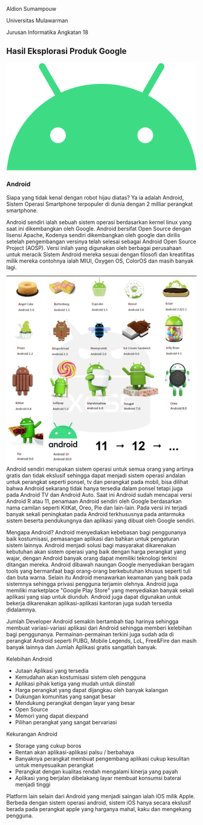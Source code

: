 Aldion Sumampouw

Universitas Mulawarman

Jurusan Informatika Angkatan 18
## Hasil Eksplorasi Produk Google

![](https://raw.githubusercontent.com/dionpouw/Gmaps/main/Android_Robot.png)

### Android
Siapa yang tidak kenal dengan robot hijau diatas? Ya ia adalah Android, Sistem Operasi Smartphone terpopuler di dunia dengan 2 milliar perangkat smartphone.

Android sendiri ialah sebuah sistem operasi berdasarkan kernel linux yang saat ini dikembangkan oleh Google. Android bersifat Open Source dengan lisensi Apache, Kodenya sendiri dikembangkan oleh google dan dirilis setelah pengembangan versinya telah selesai sebagai Android Open Source Project (AOSP). Versi inilah yang digunakan oleh berbagai perusahaan untuk meracik Sistem Android mereka sesuai dengan filosofi dan kreatifitas milik mereka contohnya ialah MIUI, Oxygen OS, ColorOS dan masih banyak lagi. 

![](https://raw.githubusercontent.com/dionpouw/Gmaps/main/EClU58qWsAIfs3d.jpg)
Android sendiri merupakan sistem operasi untuk semua orang yang artinya gratis dan tidak ekslusif sehingga dapat menjadi sistem operasi andalan untuk perangkat seperti ponsel, tv dan perangkat pada mobil, bisa dilihat bahwa Android sekarang tidak hanya tersedia dalam ponsel tetapi juga pada Android TV dan Android Auto. Saat ini Android sudah mencapai versi Android R atau 11, penamaan Android sendiri oleh Google berdasarkan nama camilan seperti KitKat, Oreo, Pie dan lain-lain. Pada versi ini terjadi banyak sekali peningkatan pada Android terkhususnya pada antarmuka sistem beserta pendukungnya dan aplikasi yang dibuat oleh Google sendiri.

Mengapa Android? Android menyediakan kebebasan bagi penggunanya baik kostumisasi, pemasangan aplikasi dan bahkan untuk pengaturan sistem lainnya. Android menjadi solusi bagi masyarakat dikarenakan kebutuhan akan sistem operasi yang baik dengan harga perangkat yang wajar, dengan Android banyak orang dapat memiliki teknologi terkini ditangan mereka. Android dibawah naungan Google menyediakan beragam tools yang bermanfaat bagi orang-orang berkebutuhan khusus seperti tuli dan buta warna. Selain itu Android menawarkan keamanan yang baik pada sistemnya sehingga privasi pengguna terjamin olehnya. Android juga memiliki marketplace "Google Play Store" yang menyediakan banyak sekali aplikasi yang siap untuk diunduh. Android juga dapat digunakan untuk bekerja dikarenakan aplikasi-aplikasi kantoran juga sudah tersedia didalamnya. 

Jumlah Developer Android semakin bertambah tiap harinya sehingga membuat variasi-variasi aplikasi dari Android sehingga memberi kelebihan bagi penggunanya. Permainan-permainan terkini juga sudah ada di perangkat Android seperti PUBG, Mobile Legends, LoL, Free&Fire dan masih banyak lainnya dan Jumlah Aplikasi gratis sangatlah banyak.

Kelebihan Android
- Jutaan Aplikasi yang tersedia
- Kemudahan akan kostumisasi sistem oleh pengguna
- Aplikasi pihak ketiga yang mudah untuk diinstall
- Harga perangkat yang dapat dijangkau oleh banyak kalangan
- Dukungan komunitas yang sangat besar
- Mendukung perangkat dengan layar yang besar
- Open Source
- Memori yang dapat diexpand
- Pilihan perangkat yang sangat bervariasi

Kekurangan Android
- Storage yang cukup boros
- Rentan akan aplikasi-aplikasi palsu / berbahaya
- Banyaknya perangkat membuat pengembang aplikasi cukup kesulitan untuk menyesuaikan perangkat
- Perangkat dengan kualitas rendah mengalami kinerja yang payah
- Aplikasi yang berjalan dibelakang layar membuat konsumsi baterai menjadi tinggi

Platform lain selain dari Android yang menjadi saingan ialah iOS milik Apple. Berbeda dengan sistem operasi android, sistem iOS hanya secara ekslusif berada pada perangkat apple yang harganya mahal, kaku dan mengekang pengguna.
